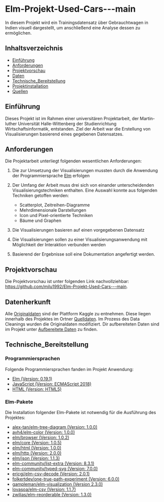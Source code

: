 # Elm-Projekt-Used-Cars---main
In diesem Projekt wird ein Trainingsdatensatz über Gebrauchtwagen in Indien visuell dargestellt, um anschließend eine Analyse dessen zu ermöglichen.

## Inhaltsverzeichnis
* [Einführung](#Einführung)
* [Anforderungen](#Anforderungen)
* [Projektvorschau](#Projektvorschau)
* [Daten](#Daten)
* [Technische_Bereitstellung](#Technische_Bereitstellung)
* [Projektinstallation](#Projektinstallation)
* [Quellen](#Quellen)

## Einführung
Dieses Projekt ist im Rahmen einer universitären Projektarbeit, der Martin-luther Universität Halle-Wittenberg der Studienrichtung Wirtschaftsinformatik, entstanden.
Ziel der Arbeit war die Erstellung von Visualisierungen basierend eines gegebenen Datensatzes. 

## Anforderungen
Die Projektarbeit unterliegt folgenden wesentlichen Anforderungen: 
1. Die zur Umsetzung der Visualisierungen mussten durch die Anwendung der Programmiersprache [Elm](https://elm-lang.org/) erfolgen
2. Der Umfang der Arbeit muss drei sich von einander unterscheidenden Visualisierungstechniken enthalten. 
    Eine Auswahl konnte aus folgenden Techniken getoffen werden:

     - Scatterplot, Zeitreihen-Diagramme
     - Mehrdimensionale Darstellungen
     - Icon und Pixel-orientierte Techniken
     - Bäume und Graphen  

3. Die Visualisierungen basieren auf einen vorgegebenen Datensatz
4. Die Visualisierungen sollen zu einer Visualisierungsanwendung mit Möglichkeit der Interaktion verbunden werden
5. Basierend der Ergebnisse soll eine Dokumentation angefertigt werden.

## Projektvorschau
Die Projektvorschau ist unter folgenden Link nachvollziehbar: https://github.com/milu1992/Elm-Projekt-Used-Cars---main.

## Datenherkunft
 Alle [Originaldaten](https://www.kaggle.com/colearninglounge/used-cars-price-prediction) sind der Plattform Kaggle zu entnehmen. Diese liegen innerhalb des Projektes im Ortner [Quelldaten](Data/Quelldaten). 
 Im Prozess des Data Cleanings wurden die Originaldaten modifiziert. 
 Dir aufbereiteten Daten sind im Projekt unter [Aufbereitete Daten](Data/AufbereiteteDaten) zu finden. 

## Technische_Bereitstellung 

### Programmiersprachen 
Folgende Programmiersprachen fanden im Projekt Anwendung:
- [Elm (Version: 0.19.1)](https://github.com/elm/compiler/releases/tag/0.19.1)
- [JavaScript (Version: ECMAScript 2018)](https://www.w3schools.com/Js/js_2018.asp)
- [HTML (Version: HTML5)](https://de.wikipedia.org/wiki/HTML5)

### Elm-Pakete
Die Installation folgender Elm-Pakete ist notwendig für die Ausführung des Projektes:
- [alex-tan/elm-tree-diagram (Version: 1.0.0)](https://package.elm-lang.org/packages/alex-tan/elm-tree-diagram/1.0.0)
- [avh4/elm-color (Version: 1.0.0)](https://package.elm-lang.org/packages/avh4/elm-color/1.0.0)
- [elm/browser (Version: 1.0.2)](https://package.elm-lang.org/packages/elm/browser/1.0.2)
- [elm/core (Version: 1.0.5)](https://package.elm-lang.org/packages/elm/core/1.0.5)
- [elm/html (Version: 1.0.0)](https://package.elm-lang.org/packages/elm/html/1.0.0)
- [elm/http (Version: 2.0.0)](https://package.elm-lang.org/packages/elm/http/2.0.0)
- [elm/json (Version: 1.1.3)](https://package.elm-lang.org/packages/elm/json/1.1.3)
- [elm-community/list-extra (Version: 8.3.1)](https://package.elm-lang.org/packages/elm-community/list-extra/8.3.1)
- [elm-community/typed-svg (Version: 7.0.0)](https://package.elm-lang.org/packages/elm-community/typed-svg/7.0.0)
- [ericgj/elm-csv-decode (Version: 2.0.1)](https://package.elm-lang.org/packages/ericgj/elm-csv-decode/2.0.1)
- [folkertdev/one-true-path-experiment (Version: 6.0.0)](https://package.elm-lang.org/packages/folkertdev/one-true-path-experiment/6.0.0)
- [gampleman/elm-visualization (Version 2.3.0)](https://package.elm-lang.org/packages/gampleman/elm-visualization/2.3.0)
- [lovasoa/elm-csv (Version: 1.1.7)](https://package.elm-lang.org/packages/lovasoa/elm-csv/1.1.7)
- [zwilias/elm-reorderable (Version: 1.3.0)](https://package.elm-lang.org/packages/zwilias/elm-reorderable/1.3.0)


